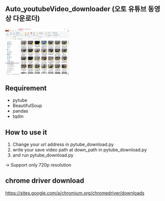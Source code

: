 ## Auto_youtubeVideo_downloader (오토 유튜브 동영상 다운로더)

<img src="result.PNG" width="40%" align="center">

## Requirement

* pytube
* BeautifulSoup
* pandas
* tqdm

## How to use it

1. Change your url address in pytube_download.py
2. write your save video path at down_path in pytube_download.py
3. and run pytube_download.py

-> Support only 720p resolution

## chrome driver download

https://sites.google.com/a/chromium.org/chromedriver/downloads
